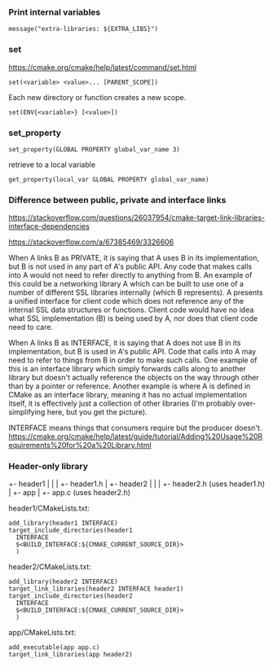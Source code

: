 ### Print internal variables

```
message("extra-libraries: ${EXTRA_LIBS}")
```

### set

https://cmake.org/cmake/help/latest/command/set.html

```
set(<variable> <value>... [PARENT_SCOPE])
```
Each new directory or function creates a new scope.

```
set(ENV{<variable>} [<value>])
```

### set_property

```
set_property(GLOBAL PROPERTY global_var_name 3)
```

retrieve to a local variable
```
get_property(local_var GLOBAL PROPERTY global_var_name)
```



### Difference between public, private and interface links

https://stackoverflow.com/questions/26037954/cmake-target-link-libraries-interface-dependencies

https://stackoverflow.com/a/67385469/3326606

When A links B as PRIVATE,
it is saying that A uses B in its implementation,
but B is not used in any part of A's public API.
Any code that makes calls into A would not need to refer directly to anything from B.
An example of this could be a networking library A which can be built to use
one of a number of different SSL libraries internally (which B represents).
A presents a unified interface for client code
which does not reference any of the internal SSL data structures or functions.
Client code would have no idea what SSL implementation (B) is being used by A,
nor does that client code need to care.

When A links B as INTERFACE, it is saying that
A does not use B in its implementation,
but B is used in A's public API.
Code that calls into A may need to refer to things from B in order to make such calls.
One example of this is an interface library which simply forwards calls along
to another library but doesn't actually reference the objects on the way
through other than by a pointer or reference.
Another example is where A is defined in CMake as an interface library,
meaning it has no actual implementation itself,
it is effectively just a collection of other libraries
(I'm probably over-simplifying here, but you get the picture).


INTERFACE means things that consumers require but the producer doesn't.
https://cmake.org/cmake/help/latest/guide/tutorial/Adding%20Usage%20Requirements%20for%20a%20Library.html


### Header-only library

+- header1
|   |
|   +- header1.h
|
+- header2
|   |
|   +- header2.h (uses header1.h)
|
+- app
    |
    +- app.c (uses header2.h) 

header1/CMakeLists.txt:
```
add_library(header1 INTERFACE)
target_include_directories(header1
  INTERFACE
  $<BUILD_INTERFACE:${CMAKE_CURRENT_SOURCE_DIR}>
  )
```

header2/CMakeLists.txt:
```
add_library(header2 INTERFACE)
target_link_libraries(header2 INTERFACE header1)
target_include_directories(header2
  INTERFACE
  $<BUILD_INTERFACE:${CMAKE_CURRENT_SOURCE_DIR}>
  )
```

app/CMakeLists.txt:
```
add_executable(app app.c)
target_link_libraries(app header2)
```


